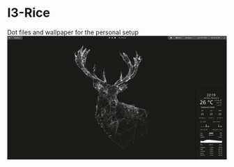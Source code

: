 # I3-Rice
Dot files and wallpaper for the personal setup
![alt text](https://github.com/KARI-VARKEY/I3-Rice/blob/main/Screenshot_2022-02-19_22-20-03.png?raw=true)
